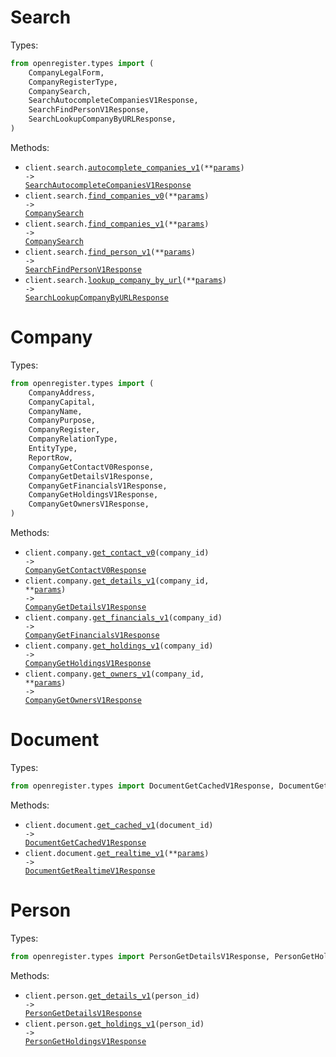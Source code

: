 # Search

Types:

```python
from openregister.types import (
    CompanyLegalForm,
    CompanyRegisterType,
    CompanySearch,
    SearchAutocompleteCompaniesV1Response,
    SearchFindPersonV1Response,
    SearchLookupCompanyByURLResponse,
)
```

Methods:

- <code title="get /v1/autocomplete/company">client.search.<a href="./src/openregister/resources/search.py">autocomplete_companies_v1</a>(\*\*<a href="src/openregister/types/search_autocomplete_companies_v1_params.py">params</a>) -> <a href="./src/openregister/types/search_autocomplete_companies_v1_response.py">SearchAutocompleteCompaniesV1Response</a></code>
- <code title="get /v0/search/company">client.search.<a href="./src/openregister/resources/search.py">find_companies_v0</a>(\*\*<a href="src/openregister/types/search_find_companies_v0_params.py">params</a>) -> <a href="./src/openregister/types/company_search.py">CompanySearch</a></code>
- <code title="post /v1/search/company">client.search.<a href="./src/openregister/resources/search.py">find_companies_v1</a>(\*\*<a href="src/openregister/types/search_find_companies_v1_params.py">params</a>) -> <a href="./src/openregister/types/company_search.py">CompanySearch</a></code>
- <code title="post /v1/search/person">client.search.<a href="./src/openregister/resources/search.py">find_person_v1</a>(\*\*<a href="src/openregister/types/search_find_person_v1_params.py">params</a>) -> <a href="./src/openregister/types/search_find_person_v1_response.py">SearchFindPersonV1Response</a></code>
- <code title="get /v0/search/lookup">client.search.<a href="./src/openregister/resources/search.py">lookup_company_by_url</a>(\*\*<a href="src/openregister/types/search_lookup_company_by_url_params.py">params</a>) -> <a href="./src/openregister/types/search_lookup_company_by_url_response.py">SearchLookupCompanyByURLResponse</a></code>

# Company

Types:

```python
from openregister.types import (
    CompanyAddress,
    CompanyCapital,
    CompanyName,
    CompanyPurpose,
    CompanyRegister,
    CompanyRelationType,
    EntityType,
    ReportRow,
    CompanyGetContactV0Response,
    CompanyGetDetailsV1Response,
    CompanyGetFinancialsV1Response,
    CompanyGetHoldingsV1Response,
    CompanyGetOwnersV1Response,
)
```

Methods:

- <code title="get /v0/company/{company_id}/contact">client.company.<a href="./src/openregister/resources/company.py">get_contact_v0</a>(company_id) -> <a href="./src/openregister/types/company_get_contact_v0_response.py">CompanyGetContactV0Response</a></code>
- <code title="get /v1/company/{company_id}">client.company.<a href="./src/openregister/resources/company.py">get_details_v1</a>(company_id, \*\*<a href="src/openregister/types/company_get_details_v1_params.py">params</a>) -> <a href="./src/openregister/types/company_get_details_v1_response.py">CompanyGetDetailsV1Response</a></code>
- <code title="get /v1/company/{company_id}/financials">client.company.<a href="./src/openregister/resources/company.py">get_financials_v1</a>(company_id) -> <a href="./src/openregister/types/company_get_financials_v1_response.py">CompanyGetFinancialsV1Response</a></code>
- <code title="get /v1/company/{company_id}/holdings">client.company.<a href="./src/openregister/resources/company.py">get_holdings_v1</a>(company_id) -> <a href="./src/openregister/types/company_get_holdings_v1_response.py">CompanyGetHoldingsV1Response</a></code>
- <code title="get /v1/company/{company_id}/owners">client.company.<a href="./src/openregister/resources/company.py">get_owners_v1</a>(company_id, \*\*<a href="src/openregister/types/company_get_owners_v1_params.py">params</a>) -> <a href="./src/openregister/types/company_get_owners_v1_response.py">CompanyGetOwnersV1Response</a></code>

# Document

Types:

```python
from openregister.types import DocumentGetCachedV1Response, DocumentGetRealtimeV1Response
```

Methods:

- <code title="get /v1/document/{document_id}">client.document.<a href="./src/openregister/resources/document.py">get_cached_v1</a>(document_id) -> <a href="./src/openregister/types/document_get_cached_v1_response.py">DocumentGetCachedV1Response</a></code>
- <code title="get /v1/document">client.document.<a href="./src/openregister/resources/document.py">get_realtime_v1</a>(\*\*<a href="src/openregister/types/document_get_realtime_v1_params.py">params</a>) -> <a href="./src/openregister/types/document_get_realtime_v1_response.py">DocumentGetRealtimeV1Response</a></code>

# Person

Types:

```python
from openregister.types import PersonGetDetailsV1Response, PersonGetHoldingsV1Response
```

Methods:

- <code title="get /v1/person/{person_id}">client.person.<a href="./src/openregister/resources/person.py">get_details_v1</a>(person_id) -> <a href="./src/openregister/types/person_get_details_v1_response.py">PersonGetDetailsV1Response</a></code>
- <code title="get /v1/person/{person_id}/holdings">client.person.<a href="./src/openregister/resources/person.py">get_holdings_v1</a>(person_id) -> <a href="./src/openregister/types/person_get_holdings_v1_response.py">PersonGetHoldingsV1Response</a></code>
